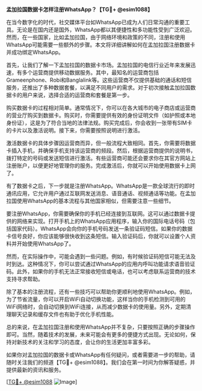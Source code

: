**孟加拉国数据卡怎样注册WhatsApp？【TG💪+ @esim1088】**

在当今数字化的时代，社交媒体平台如WhatsApp已成为人们日常沟通的重要工具。无论是在国内还是国外，WhatsApp都以其便捷性和多功能性受到广泛欢迎。然而，在一些国家，比如孟加拉国，由于网络环境和政策的不同，注册和使用WhatsApp可能需要一些额外的步骤。本文将详细讲解如何在孟加拉国注册数据卡并成功绑定WhatsApp。

首先，让我们了解一下孟加拉国的数据卡市场。孟加拉国的电信行业近年来发展迅速，有多个运营商提供移动数据服务。其中，最知名的运营商包括Grameenphone、Robi和Banglalink等。这些运营商不仅提供基础的通话和短信服务，还推出了多种数据套餐，以满足不同用户的需求。对于初次接触孟加拉国数据卡的用户来说，选择合适的运营商和套餐是第一步。

购买数据卡的过程相对简单。通常情况下，你可以在各大城市的电子商店或运营商的营业厅购买到数据卡。购买时，你需要提供有效的身份证明文件（如护照或本地身份证），这是为了符合当地的法律法规。购买完成后，你会收到一张带有SIM卡的卡片以及激活说明。接下来，你需要按照说明进行激活。

激活数据卡的具体步骤因运营商而异，但一般流程大致相同。首先，你需要将数据卡插入手机，并确保手机支持该运营商的频段。然后，根据运营商提供的说明书，拨打特定的号码或发送短信进行激活。有些运营商可能还会要求你在其官方网站上注册账户，以便更好地管理你的服务。完成激活后，你就可以开始使用数据卡上网了。

有了数据卡之后，下一步就是注册WhatsApp。WhatsApp是一款全球流行的即时通讯应用，它允许用户通过互联网发送消息、语音通话、视频通话等功能。在孟加拉国使用WhatsApp的基本流程与其他国家相似，但需要注意一些细节。

要注册WhatsApp，你需要确保你的手机已经连接到互联网。这可以通过数据卡提供的网络来实现。打开手机上的WhatsApp应用程序，输入你的国际电话号码（包括国家代码）。WhatsApp会向你的手机号码发送一条验证码短信。如果你的数据卡信号良好，你应该能够很快收到这条短信。输入验证码后，你就可以设置个人资料并开始使用WhatsApp了。

然而，在实际操作中，可能会遇到一些问题。例如，有时候验证码短信可能无法及时到达。这种情况下，你可以尝试通过WhatsApp的应用内呼叫功能请求语音验证码。此外，如果你的手机无法正常接收短信或电话，也可以考虑联系运营商的技术支持寻求帮助。

除了基本的注册流程，还有一些技巧可以帮助你更顺利地使用WhatsApp。例如，为了节省流量，你可以开启WiFi自动切换功能，这样当你的手机检测到可用的WiFi网络时，会自动切换到WiFi连接，从而减少数据卡的使用量。另外，定期清理聊天记录和缓存文件也有助于优化手机性能。

总的来说，在孟加拉国注册和使用WhatsApp并不复杂，只要按照正确的步骤操作即可。当然，随着技术的发展，未来可能会有更多的便捷方式出现。无论如何，保持对新技术的关注和学习的态度，会让你的生活更加丰富多彩。

如果你对孟加拉国的数据卡或WhatsApp有任何疑问，或者需要进一步的帮助，请随时关注我们的频道【TG💪+ @esim1088】。我们会在第一时间为你解答疑惑，并提供最新的资讯和服务。

[[TG💪+ @esim1088](https://t.me/s/esim1088) ![Image](https://i.postimg.cc/4NQfJmqS/Snipaste-2025-05-13-00-14-12.png)]